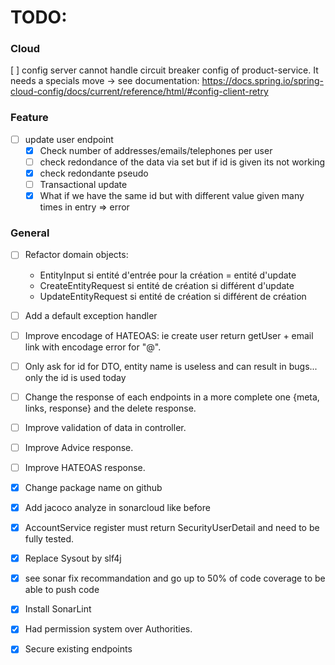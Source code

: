 # TODO:
### Cloud

[ ] config server cannot handle circuit breaker config of product-service. It needs a specials move -> see documentation:
https://docs.spring.io/spring-cloud-config/docs/current/reference/html/#config-client-retry
### Feature

-   [ ] update user endpoint
    -   [x] Check number of addresses/emails/telephones per user
    -   [ ] check redondance of the data via set but if id is given its not working
    -   [x] check redondante pseudo
    -   [ ] Transactional update
    -   [x] What if we have the same id but with different value given many times in entry  => error

### General

-   [ ] Refactor domain objects: 
    -  EntityInput si entité d'entrée pour la création = entité d'update
    -  CreateEntityRequest si entité de création si différent d'update
    -  UpdateEntityRequest si entité de création si différent de création

-   [ ] Add a default exception handler
-   [ ] Improve encodage of HATEOAS: ie create user return getUser + email link with encodage error for "@".
-   [ ] Only ask for id for DTO, entity name is useless and can result in bugs... only the id is used today
-   [ ] Change the response of each endpoints in a more complete one {meta, links, response} and the delete response.
-   [ ] Improve validation of data in controller.
-   [ ] Improve Advice response.
-   [ ] Improve HATEOAS response.
-   [x] Change package name on github
-   [x] Add jacoco analyze in sonarcloud like before
-   [x] AccountService register must return SecurityUserDetail and need to be fully tested.
-   [x] Replace Sysout by slf4j
-   [x] see sonar fix recommandation and go up to 50% of code coverage to be able to push code
-   [x] Install SonarLint
-   [x] Had permission system over Authorities.
-   [x] Secure existing endpoints

